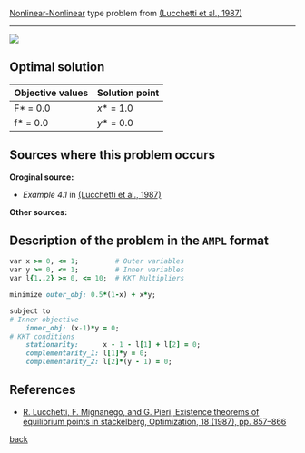 [Nonlinear-Nonlinear](/test-problems/NLP-NLP-problems) type problem from [(Lucchetti et al., 1987)][Lucchetti et al., 1987]

---

![](https://github.com/basblsolver/test-problems/wiki/images/lmp_1987_01_eq.jpg)

## Optimal solution

Objective values   | Solution point           |
------------------ | ------------------------ |
F* = 0.0           | _x_* = 1.0               |
f* = 0.0           | _y_* = 0.0               |

## Sources where this problem occurs

__Oroginal source:__

 - _Example 4.1_ in [(Lucchetti et al., 1987)][Lucchetti et al., 1987]

__Other sources:__


## Description of the problem in the `AMPL` format

```ruby
var x >= 0, <= 1;         # Outer variables
var y >= 0, <= 1;         # Inner variables
var l{1..2} >= 0, <= 10;  # KKT Multipliers

minimize outer_obj: 0.5*(1-x) + x*y;

subject to
# Inner objective
    inner_obj: (x-1)*y = 0;
# KKT conditions
    stationarity:      x - 1 - l[1] + l[2] = 0;
    complementarity_1: l[1]*y = 0;
    complementarity_2: l[2]*(y - 1) = 0;
```

##  References

 -  [R. Lucchetti, F. Mignanego, and G. Pieri, Existence theorems of equilibrium points in stackelberg, Optimization, 18 (1987), pp. 857–866](https://doi.org/10.1080/02331938708843300)

 [back](/test-problems/NLP-NLP-problems)

[Lucchetti et al., 1987]: https://doi.org/10.1080/02331938708843300